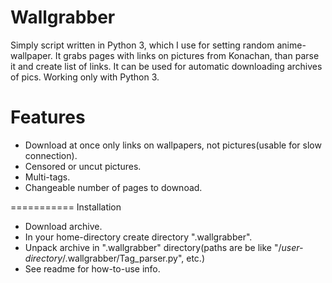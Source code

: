 Wallgrabber
===========
 Simply script written in Python 3, which I use for setting random anime-wallpaper.
 It grabs pages with links on pictures from Konachan, than parse it and create list of links.
 It can be used for automatic downloading archives of pics.
 Working only with Python 3.


Features
===========
 + Download at once only links on wallpapers, not pictures(usable for slow connection).
 + Censored or uncut pictures.
 + Multi-tags.
 + Changeable number of pages to downoad.


===========
Installation
  - Download archive.
  - In your home-directory create directory ".wallgrabber".
  - Unpack archive in ".wallgrabber" directory(paths are be like "/*user-directory*/.wallgrabber/Tag_parser.py", etc.)
  - See readme for how-to-use info.
